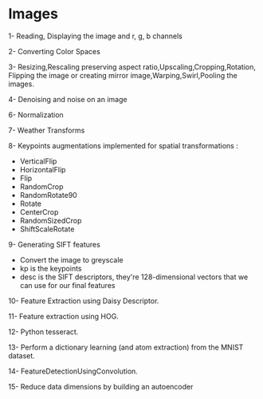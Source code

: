 # Images
1- Reading, Displaying the image and r, g, b channels

2- Converting Color Spaces

3- Resizing,Rescaling preserving aspect ratio,Upscaling,Cropping,Rotation,
Flipping the image or creating mirror image,Warping,Swirl,Pooling the images.

4- Denoising and noise on an image

6- Normalization

7- Weather Transforms

8- Keypoints augmentations  implemented for spatial transformations :
* VerticalFlip
* HorizontalFlip
* Flip
* RandomCrop
* RandomRotate90
* Rotate
* CenterCrop
* RandomSizedCrop
* ShiftScaleRotate

9- Generating SIFT features
* Convert the image to greyscale
* kp is the keypoints
* desc is the SIFT descriptors, they're 128-dimensional vectors that we can use for our final features

10- Feature Extraction using Daisy Descriptor.

11- Feature extraction using HOG.

12- Python tesseract.

13- Perform a dictionary learning (and atom extraction) from the MNIST dataset.

14- FeatureDetectionUsingConvolution.

15- Reduce data dimensions by building an autoencoder
